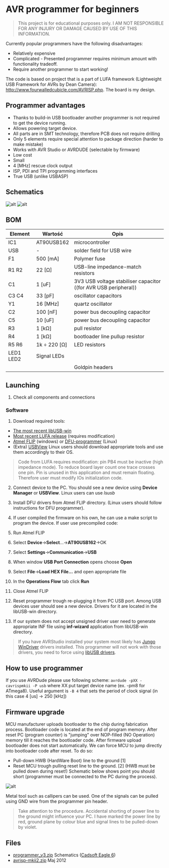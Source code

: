 # AVR programmer for beginners

> This project is for educational purposes only. 
> I AM NOT RESPONSIBLE FOR ANY INJURY OR DAMAGE CAUSED BY USE OF THIS INFORMATION.

Currently popular programmers have the following disadvantages: 

* Relatively expensive
* Complicated - Presented programmer requires minimum amount with functionality tradeoff.
* Require another programmer to start working!

The code is based on project that is a part of LUFA framework (Lightweight USB Framework for AVRs by Dean Camera): <http://www.fourwalledcubicle.com/AVRISP.php>. The board is my design.

## Programmer advantages

* Thanks to build-in USB bootloader another programmer is not required to get the device running.
* Allows powering target device.
* All parts are in SMT technology, therefore PCB does not require drilling
* Only 5 elements require special attention to package direction (harder to make mistake)
* Works with AVR Studio or AVRDUDE (selectable by firmware)
* Low cost
* Small
* 4 [MHz] rescue clock output
* ISP, PDI and TPI programming interfaces
* True USB (unlike USBASP)

## Schematics

![alt](/projects/avrc/media/avrisp_schematic.png)
![alt](/projects/avrc/media/board_kolory.png)

## BOM

| Element | Wartość | Opis |
| --- | --- | --- |
| IC1 | AT90USB162 | microcontroller | 
| USB | - | solder field for USB wire | 
| F1  | 500 [mA] | Polymer fuse |  
| R1 R2 | 22 [Ω] | USB-line impedance-match resistors |  
| C1 | 1 [uF] | 3V3 USB voltage stabiliser capacitor ((for AVR USB peripheral)) | 
| C3 C4 | 33 [pF] | oscillator capacitors | 
| Y1 | 16 [MHz] | quartz oscillator | 
| C2 | 100 [nF] | power bus decoupling capacitor | 
| C5 | 10 [uF] | power bus decoupling capacitor | 
| R3 | 1 [kΩ] | pull resistor | 
| R4 | 1 [kΩ] | bootloader line pullup resistor | 
| R5 R6 | 1k ÷ 220 [Ω] | LED resistors | 
| LED1 LED2 | Signal LEDs | 
| | | Goldpin headers | 

## Launching

1. Check all components and connections

### Software

1. Download required tools:

* [The most recent libUSB-win](http://sourceforge.net/apps/trac/libusb-win32/wiki)
* [Most recent LUFA release](http://www.fourwalledcubicle.com/LUFA.php) (requires modification)
* [Atmel FLIP](http://www.atmel.com/dyn/products/tools_card.asp?tool_id=3886) (windows) or [DFU-programmer](http://dfu-programmer.sourceforge.net/) (Linux)
* (Extra) [USBView](http://www.ftdichip.com/Support/Utilities.htm)
Linux users should download appropriate tools and use them accordingly to their OS.

> Code from LUFA requires modification: pin PB4 must be inactive (high impedance mode). To reduce board layer count one trace crosses one pin. Pin is unused in this application and must remain floating. Therefore user must modify IOs initialization code.

2. Connect device to the PC. You should see a new device using __Device Manager__ or __USBView__. Linux users can use *lsusb*

3. Install DFU drivers from Atmel FLIP directory. (Linux users should follow instructions for DFU programmer).

4. If user compiled the firmware on his own, he can use a make script to program the device. If user use precompiled code:
1. Run Atmel FLIP
1. Select __Device__->__Select__...->__AT90USB162__->OK
1. Select __Settings__->__Communication__->__USB__
1. When window __USB Port Connection__ opens choose __Open__
1. Select __File__->__Load HEX File...__ and open appropriate file
1. In the __Operations Flow__ tab click __Run__
1. Close Atmel FLIP

5. Reset programmer trough re-plugging it from PC USB port. Among USB devices user should see a new device. Drivers for it are located in the libUSB-win directory.

6. If our system does not accept unsigned driver user need to generate appropriate INF file using __inf-wizard__  application from libUSB-win directory.

> If you have AVRStudio installed your system most likely has [Jungo WinDriver](http://www.jungo.com/st/windriver_usb_pci_driver_development_software.html) drivers installed. This programmer will not work with those drivers, you need to force using [libUSB drivers](http://www.societyofrobots.com/robotforum/index.php?topic=6664.0).

## How to use programmer

If you use AVRDude please use following scheme:
```avrdude -pXX -cavrispmkii -P usb``` where XX put target device name (ex. -pm8 for ATmega8). Useful argument is ```-B 4``` that sets the period of clock signal (in this case 4 [us] → 250 [kHz])

## Firmware upgrade

MCU manufacturer uploads bootloader to the chip during fabrication process. Bootloader code is located at the end of program memory. After reset PC (program counter) is "jumping" over NOP-filled (NO Operation) memory till it reaches the bootloader code.
After firmware upload bootloader does not start automatically. We can force MCU to jump directly into bootloader code after reset. To do so:
* Pull-down HWB (HardWare Boot) line to the ground [1]
* Reset MCU trough pulling reset line to the ground. [2] (HWB must be pulled down during reset!)
Schematic below shows point you should short (programmer must be connected to the PC during the process).

![alt](/projects/avrc/media/avrisp_boot.jpg)

Metal tool such as callipers can be used. One of the signals can be pulled using GND wire from the programmer pin header.

> Take attention to the procedure. Accidental shorting of power line to the ground might influence your PC. I have marked the power line by red, ground plane by colour blue and signal lines to be pulled-down by violet.

## Files

* [programmer_v3.zip](/media/programmer_v3.zip) Schematics ([Cadsoft Eagle 6](http://www.cadsoftusa.com/))
* [avrisp-mkii2.zip](/media/avrisp-mkii2.zip) Maj 2012
